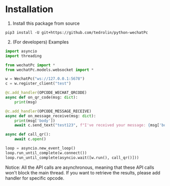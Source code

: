 # Installation
1. Install this package from source
```
pip3 install -U git+https://github.com/tedrolin/python-wechatPc
```
2. (For developers) Examples
```python
import asyncio
import threading

from wechatPc import *
from wechatPc.models.websocket import *

w = WechatPc("ws://127.0.0.1:5678")
c = w.register_client("test")

@c.add_handler(OPCODE_WECHAT_QRCODE)
async def on_qr_code(msg: dict):
    print(msg)

@c.add_handler(OPCODE_MESSAGE_RECEIVE)
async def on_message_receive(msg: dict):
    print(msg['body'])
    await c.send_text("test123", f"I've received your message: {msg['body']}")

async def call_qr():
    await c.open()

loop = asyncio.new_event_loop()
loop.run_until_complete(w.connect())
loop.run_until_complete(asyncio.wait([w.run(), call_qr()]))
```
Notice: All the API calls are asynchronous, meaning that these API calls won't block the main thread. If you want to retrieve the results, please add handler for specific opcode.